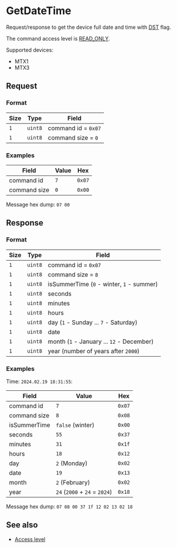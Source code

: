 # GetDateTime

Request/response to get the device full date and time with [DST](https://en.wikipedia.org/wiki/Daylight_saving_time) flag.

The command access level is [READ_ONLY](../basics.md#command-access-level).

Supported devices:
- MTX1
- MTX3


## Request

### Format

| Size | Type    | Field               |
| ---- | ------- | ------------------- |
| `1`  | `uint8` | command id = `0x07` |
| `1`  | `uint8` | command size = `0`  |

### Examples

| Field        | Value | Hex    |
| ------------ | ----- | ------ |
| command id   | `7`   | `0x07` |
| command size | `0`   | `0x00` |

Message hex dump: `07 00`


## Response

### Format

| Size | Type    | Field                                     |
| ---- | ------- | ----------------------------------------- |
| `1`  | `uint8` | command id = `0x07`                       |
| `1`  | `uint8` | command size = `8`                        |
| `1`  | `uint8` | isSummerTime (`0` - winter, `1` - summer) |
| `1`  | `uint8` | seconds                                   |
| `1`  | `uint8` | minutes                                   |
| `1`  | `uint8` | hours                                     |
| `1`  | `uint8` | day (`1` - Sunday ... `7` - Saturday)     |
| `1`  | `uint8` | date                                      |
| `1`  | `uint8` | month (`1` - January ... `12` - December) |
| `1`  | `uint8` | year (number of years after `2000`)       |

### Examples

Time: `2024.02.19 18:31:55`:

| Field        | Value                         | Hex    |
| ------------ | ----------------------------- | ------ |
| command id   | `7`                           | `0x07` |
| command size | `8`                           | `0x08` |
| isSummerTime | `false` (winter)              | `0x00` |
| seconds      | `55`                          | `0x37` |
| minutes      | `31`                          | `0x1f` |
| hours        | `18`                          | `0x12` |
| day          | `2` (Monday)                  | `0x02` |
| date         | `19`                          | `0x13` |
| month        | `2` (February)                | `0x02` |
| year         | `24` (`2000` + `24` = `2024`) | `0x18` |

Message hex dump: `07 08 00 37 1f 12 02 13 02 18`


## See also

* [Access level](../basics.md#command-access-level)
